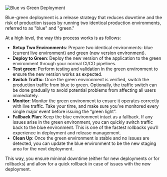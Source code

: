 ![Blue vs Green Deployment](https://assets.roadmap.sh/guest/blue-green-deployment-example-wmj10.png)

Blue-green deployment is a release strategy that reduces downtime and the risk of production issues by running two identical production environments, referred to as "blue" and "green."

At a high level, the way this process works is as follows:

- **Setup Two Environments**: Prepare two identical environments: blue (current live environment) and green (new version environment).
- **Deploy to Green**: Deploy the new version of the application to the green environment through your normal CI/CD pipelines.
- **Test green**: Perform testing and validation in the green environment to ensure the new version works as expected.
- **Switch Traffic**: Once the green environment is verified, switch the production traffic from blue to green. Optionally, the traffic switch can be done gradually to avoid potential problems from affecting all users immediately.
- **Monitor**: Monitor the green environment to ensure it operates correctly with live traffic. Take your time, and make sure you’ve monitored every single major event before issuing the “green light”.
- **Fallback Plan**: Keep the blue environment intact as a fallback. If any issues arise in the green environment, you can quickly switch traffic back to the blue environment. This is one of the fastest rollbacks you’ll experience in deployment and release management.
- **Clean Up**: Once the green environment is stable and no issues are detected, you can update the blue environment to be the new staging area for the next deployment.

This way, you ensure minimal downtime (either for new deployments or for rollbacks) and allow for a quick rollback in case of issues with the new deployment.
